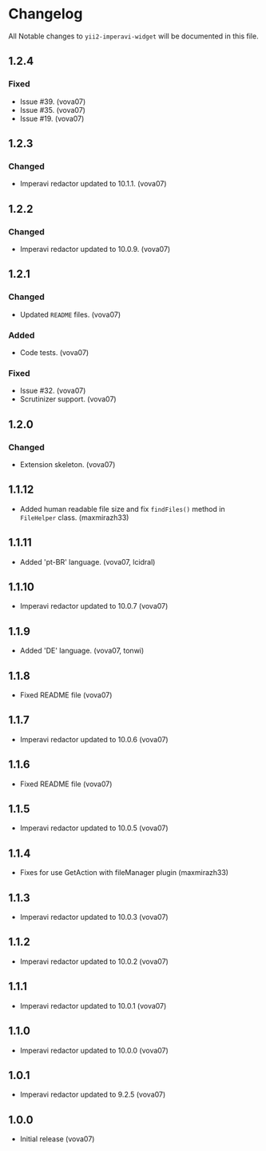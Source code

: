 # Changelog

All Notable changes to `yii2-imperavi-widget` will be documented in this file.

## 1.2.4

### Fixed
- Issue #39. (vova07)
- Issue #35. (vova07)
- Issue #19. (vova07)

## 1.2.3

### Changed
- Imperavi redactor updated to 10.1.1. (vova07)

## 1.2.2

### Changed
- Imperavi redactor updated to 10.0.9. (vova07)

## 1.2.1

### Changed
- Updated `README` files. (vova07)

### Added
- Code tests. (vova07)

### Fixed
- Issue #32. (vova07)
- Scrutinizer support. (vova07) 

## 1.2.0

### Changed
- Extension skeleton. (vova07)

## 1.1.12
- Added human readable file size and fix `findFiles()` method in `FileHelper` class. (maxmirazh33)

## 1.1.11
- Added 'pt-BR' language. (vova07, lcidral)

## 1.1.10
- Imperavi redactor updated to 10.0.7 (vova07)

## 1.1.9
- Added 'DE' language. (vova07, tonwi)

## 1.1.8
- Fixed README file (vova07)

## 1.1.7
- Imperavi redactor updated to 10.0.6 (vova07)

## 1.1.6
- Fixed README file (vova07)

## 1.1.5
- Imperavi redactor updated to 10.0.5 (vova07)

## 1.1.4
- Fixes for use GetAction with fileManager plugin (maxmirazh33)

## 1.1.3
- Imperavi redactor updated to 10.0.3 (vova07)

## 1.1.2
- Imperavi redactor updated to 10.0.2 (vova07)

## 1.1.1
- Imperavi redactor updated to 10.0.1 (vova07)

## 1.1.0
- Imperavi redactor updated to 10.0.0 (vova07)

## 1.0.1
- Imperavi redactor updated to 9.2.5 (vova07)

## 1.0.0
- Initial release (vova07)